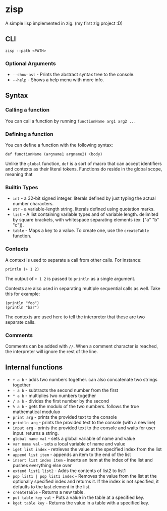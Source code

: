 # zisp
A simple lisp implemented in zig. (my first zig project :D)

## CLI
`zisp --path <PATH>`

### Optional Arguments
- `--show-ast` - Prints the abstract syntax tree to the console.
- `--help` - Shows a help menu with more info.

## Syntax

### Calling a function
You can call a function by running `functionName arg1 arg2 ...`

### Defining a function
You can define a function with the following syntax:
```
def functionName (argname1 argname2) (body)
```

Unlike the `global` function, `def` is a sort of macro that can accept identifiers and contexts as their literal tokens. Functions do reside in the global scope, meaning that 

### Builtin Types
- `int` - a 32-bit signed integer. literals defined by just typing the actual number characters.
- `str` - a variable-length string. literals defined using quotation marks.
- `list` - A list containing variable types and of variable length. delimited by square brackets, with whitespace separating elements (ex: ["a" "b" "c"]).
- `table` - Maps a key to a value. To create one, use the `createTable` function.

### Contexts
A context is used to separate a call from other calls. For instance:
```
println (+ 1 2)
```

The output of `+ 1 2` is passed to `println` as a single argument.


Contexts are also used in separating multiple sequential calls as well. Take this for example:
```
(println "foo")
(println "bar")
```

The contexts are used here to tell the interpreter that these are two separate calls.

### Comments
Comments can be added with `//`. When a comment character is reached, the interpreter will ignore the rest of the line.

## Internal functions
- `+ a b` - adds two numbers together. can also concatenate two strings together
- `- a b` - subtracts the second number from the first
- `* a b` - multiplies two numbers together
- `/ a b` - divides the first number by the second
- `% a b` - gets the modulo of the two numbers. follows the true mathematical moduluo
- `print arg` - prints the provided text to the console
- `println arg` - prints the provided text to the console (with a newline)
- `input arg` - prints the provided text to the console and waits for user input. returns a string.
- `global name val` - sets a global variable of name and value
- `var name val` - sets a local variable of name and value
- `iget list index` - retrieves the value at the specified index from the list
- `append list item` - appends an item to the end of the list
- `insert list index item` - inserts an item at the index of the list and pushes everything else over
- `extend list1 list2` - Adds the contents of list2 to list1
- `pop list1 | pop list1 index` - Removes the value from the list at the optionally specified index and returns it. If the index is not specified, it defaults to the last element in the list.
- `createTable` - Returns a new table.
- `put table key val` - Puts a value in the table at a specified key.
- `kget table key` - Returns the value in a table with a specified key.